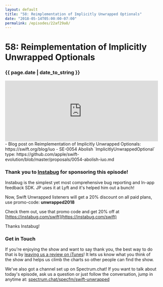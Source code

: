 ```yaml
---
layout: default
title: "58: Reimplementation of Implicitly Unwrapped Optionals"
date: "2018-05-14T05:00:00-07:00"
permalink: /episodes/22af29a8/
---
```


# 58: Reimplementation of Implicitly Unwrapped Optionals

### {{ page.date | date_to_string }}

<iframe frameBorder="0" height="200px" scrolling="no" seamless src="https://player.simplecast.com/642a1037-d1c2-47a5-9d34-5e0abcb68a77" width="100%"></iframe>
<br/>
- Blog post on Reimplementation of Implicitly Unwrapped Optionals: https://swift.org/blog/iuo
- SE-0054 Abolish `ImplicitlyUnwrappedOptional` type: https://github.com/apple/swift-evolution/blob/master/proposals/0054-abolish-iuo.md

### Thank you to [Instabug](https://instabug.com/swift) for sponsoring this episode!

Instabug is the simplest yet most comprehensive bug reporting and In-app feedback SDK. JP uses it at Lyft and it's helped him out a bunch! 

Now, Swift Unwrapped listeners will get a 20% discount on all paid plans, use promo-code: **unwrapped2018** 

Check them out, use that promo code and get 20% off at [https://instabug.com/swift](https://instabug.com/swift)

Thanks Instabug! 

### Get in Touch 

If you're enjoying the show and want to say thank you, the best way to do that is by [leaving us a review on iTunes](https://itunes.apple.com/us/podcast/swift-unwrapped/id1209817203?mt=2)! It lets us know what you think of the show and helps us climb the charts so other people can find the show.

We've also got a channel set up on Spectrum.chat! If you want to talk about today's episode, ask us a question or just follow the conversation, jump in anytime at: [spectrum.chat/specfm/swift-unwrapped](https://spectrum.chat/specfm/swift-unwrapped)

